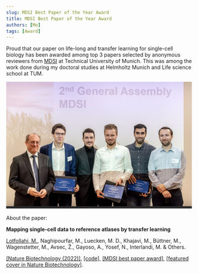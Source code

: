 ```yaml
---
slug: MDSI Best Paper of the Year Award
title: MDSI Best Paper of the Year Award
authors: [Mo]
tags: [Award]
---
```


Proud that our paper on life-long and transfer learning for single-cell biology has been awarded among top 3 papers selected by anonymous reviewers from [MDSI](https://www.mdsi.tum.de/en/mdsi/latest-info/news/full-text/article/awardees-of-the-mdsi-best-paper-of-the-year-award/) at Technical University of Munich.
This was among the work done during my doctoral studies at Helmholtz Munich and Life science school at TUM.

![MDSI award.](./MDSI.jpeg)


About the paper:

**Mapping single-cell data to reference atlases by transfer learning**

<u>Lotfollahi, M.</u>, Naghipourfar, M., Luecken, M. D., Khajavi, M., Büttner, M., Wagenstetter, M., Avsec, Ž., Gayoso, A., Yosef, N., Interlandi, M. & Others.

[[Nature Biotechnology (2022)]](https://www.nature.com/articles/s41587-021-01001-7),
[[code]](https://github.com/theislab/scarches),
[[MDSI best paper award]](https://www.mdsi.tum.de/en/mdsi/latest-info/news/full-text/article/awardees-of-the-mdsi-best-paper-of-the-year-award/),
[[featured cover in Nature Biotechnology]](https://www.nature.com/nbt/volumes/40/issues/1).
